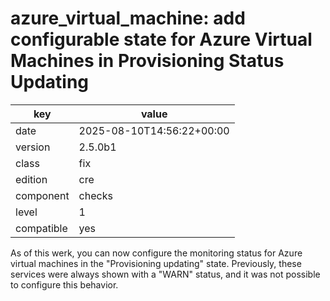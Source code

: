 [//]: # (werk v2)
# azure_virtual_machine: add configurable state for Azure Virtual Machines in Provisioning Status Updating

key        | value
---------- | ---
date       | 2025-08-10T14:56:22+00:00
version    | 2.5.0b1
class      | fix
edition    | cre
component  | checks
level      | 1
compatible | yes

As of this werk, you can now configure the monitoring status
for Azure virtual machines in the "Provisioning updating" state.
Previously, these services were always shown with a "WARN" status,
and it was not possible to configure this behavior.
